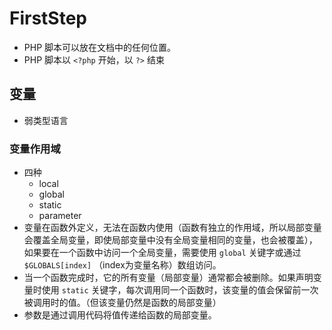 # FirstStep

* PHP 脚本可以放在文档中的任何位置。
* PHP 脚本以 `<?php` 开始，以 `?>` 结束

## 变量

* 弱类型语言

### 变量作用域

* 四种
  * local
  * global
  * static
  * parameter
* 变量在函数外定义，无法在函数内使用（函数有独立的作用域，所以局部变量会覆盖全局变量，即使局部变量中没有全局变量相同的变量，也会被覆盖），如果要在一个函数中访问一个全局变量，需要使用 `global` 关键字或通过 `$GLOBALS[index]` （index为变量名称）数组访问。
* 当一个函数完成时，它的所有变量（局部变量）通常都会被删除。如果声明变量时使用 `static` 关键字，每次调用同一个函数时，该变量的值会保留前一次被调用时的值。（但该变量仍然是函数的局部变量）
* 参数是通过调用代码将值传递给函数的局部变量。
